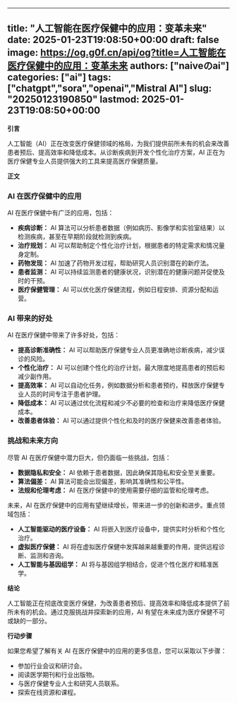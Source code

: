
---
title: "人工智能在医疗保健中的应用：变革未来"
date: 2025-01-23T19:08:50+00:00
draft: false
image: https://og.g0f.cn/api/og?title=人工智能在医疗保健中的应用：变革未来
authors: ["naiveのai"]
categories: ["ai"]
tags: ["chatgpt","sora","openai","Mistral AI"]
slug: "20250123190850"
lastmod: 2025-01-23T19:08:50+00:00
---
**引言**

人工智能（AI）正在改变医疗保健领域的格局，为我们提供前所未有的机会来改善患者预后、提高效率和降低成本。从诊断疾病到开发个性化治疗方案，AI 正在为医疗保健专业人员提供强大的工具来提高医疗保健质量。

**正文**

### AI 在医疗保健中的应用

AI 在医疗保健中有广泛的应用，包括：

- **疾病诊断：** AI 算法可以分析患者数据（例如病历、影像学和实验室结果）以检测疾病，甚至在早期阶段就检测到疾病。
- **治疗规划：** AI 可以帮助制定个性化治疗计划，根据患者的特定需求和情况量身定制。
- **药物发现：** AI 加速了药物开发过程，帮助研究人员识别潜在的新疗法。
- **患者监测：** AI 可以持续监测患者的健康状况，识别潜在的健康问题并促使及时的干预。
- **医疗保健管理：** AI 可以优化医疗保健流程，例如日程安排、资源分配和运营。

### AI 带来的好处

AI 在医疗保健中带来了许多好处，包括：

- **提高诊断准确性：** AI 可以帮助医疗保健专业人员更准确地诊断疾病，减少误诊的风险。
- **个性化治疗：** AI 可以创建个性化的治疗计划，最大限度地提高患者的预后和减少副作用。
- **提高效率：** AI 可以自动化任务，例如数据分析和患者预约，释放医疗保健专业人员的时间专注于患者护理。
- **降低成本：** AI 可以通过优化流程和减少不必要的检查和治疗来降低医疗保健成本。
- **改善患者体验：** AI 可以通过提供个性化和及时的医疗保健来改善患者体验。

### 挑战和未来方向

尽管 AI 在医疗保健中潜力巨大，但仍面临一些挑战，包括：

- **数据隐私和安全：** AI 依赖于患者数据，因此确保其隐私和安全至关重要。
- **算法偏差：** AI 算法可能会出现偏差，影响其准确性和公平性。
- **法规和伦理考虑：** AI 在医疗保健中的使用需要仔细的监管和伦理考虑。

未来，AI 在医疗保健中的应用有望继续增长，带来进一步的创新和进步。重点领域包括：

- **人工智能驱动的医疗设备：** AI 将嵌入到医疗设备中，提供实时分析和个性化治疗。
- **虚拟医疗保健：** AI 将在虚拟医疗保健中发挥越来越重要的作用，提供远程诊断、监测和咨询。
- **人工智能与基因组学：** AI 将与基因组学相结合，促进个性化医疗和精准医学。

**结论**

人工智能正在彻底改变医疗保健，为改善患者预后、提高效率和降低成本提供了前所未有的机会。通过克服挑战并探索新的应用，AI 有望在未来成为医疗保健不可或缺的一部分。

**行动步骤**

如果您希望了解有关 AI 在医疗保健中的应用的更多信息，您可以采取以下步骤：

- 参加行业会议和研讨会。
- 阅读医学期刊和行业出版物。
- 与医疗保健专业人士和研究人员联系。
- 探索在线资源和课程。